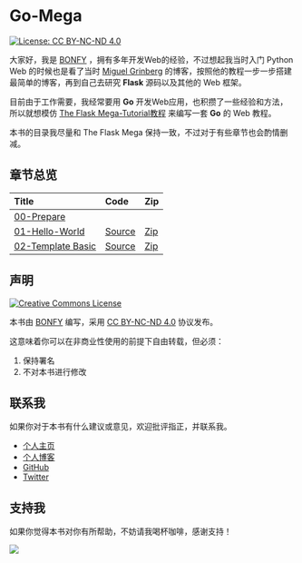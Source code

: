 # Go-Mega

[![License: CC BY-NC-ND 4.0](https://img.shields.io/badge/License-CC%20BY--NC--ND%204.0-brightgreen.svg)](https://raw.githubusercontent.com/bonfy/go-mega/master/LICENSE)

大家好，我是 [BONFY][1] ，拥有多年开发Web的经验，不过想起我当时入门 Python Web 的时候也是看了当时 [Miguel Grinberg](https://blog.miguelgrinberg.com/) 的博客，按照他的教程一步一步搭建最简单的博客，再到自己去研究 **Flask** 源码以及其他的 Web 框架。

目前由于工作需要，我经常要用 **Go** 开发Web应用，也积攒了一些经验和方法，所以就想模仿 [The Flask Mega-Tutorial教程](https://blog.miguelgrinberg.com/post/the-flask-mega-tutorial-part-i-hello-world) 来编写一套 **Go** 的 Web 教程。

本书的目录我尽量和 The Flask Mega 保持一致，不过对于有些章节也会酌情删减。

## 章节总览

| Title | Code | Zip |
| :--- | :--- | :--- |
| [00-Prepare](00-prepare.md) |  | |
| [01-Hello-World](01-hello-world.md) | [Source](https://github.com/bonfy/go-mega-code/tree/01-Hello-World) | [Zip](https://github.com/bonfy/go-mega-code/archive/v0.1.zip)|
 [02-Template Basic](02-template-basic.md) | [Source](https://github.com/bonfy/go-mega-code/tree/02-Template)  | [Zip](https://github.com/bonfy/go-mega-code/archive/v0.2.zip)|


## 声明

<a rel="license" href="http://creativecommons.org/licenses/by-nc-nd/4.0/"><img alt="Creative Commons License" style="border-width:0" src="https://i.creativecommons.org/l/by-nc-nd/4.0/88x31.png" /></a>

本书由 [BONFY][1] 编写，采用 [CC BY-NC-ND 4.0][2] 协议发布。

这意味着你可以在非商业性使用的前提下自由转载，但必须：

1. 保持署名
2. 不对本书进行修改

## 联系我

如果你对于本书有什么建议或意见，欢迎批评指正，并联系我。

* [个人主页](https://bonfy.im)
* [个人博客](https://blog.bonfy.im)
* [GitHub][1]
* [Twitter](https://twitter.com/foreverbonfy)

## 支持我

如果你觉得本书对你有所帮助，不妨请我喝杯咖啡，感谢支持！

![](https://camo.githubusercontent.com/53f1f764cbdb91e80f640ec2795ed22762ed416f/687474703a2f2f3769376b36772e636f6d312e7a302e676c622e636c6f7564646e2e636f6d2f77656978696e5f616c697061795f6e65772e6a7067)


[1]:	https://github.com/bonfy
[2]:	http://creativecommons.org/licenses/by-nc-nd/4.0/deed.zh